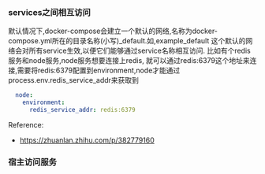 ### services之间相互访问
  默认情况下,docker-compose会建立一个默认的网络,名称为docker-compose.yml所在的目录名称(小写)_default.如,example_default
  这个默认的网络会对所有service生效,以便它们能够通过service名称相互访问. 比如有个redis服务和node服务,node服务想要连接上redis, 就可以通过redis:6379这个地址来连接,需要将redis:6379配置到environment,node才能通过process.env.redis_service_addr来获取到
  ```yml
    node:
      environment:
        redis_service_addr: redis:6379
  ```
  Reference:
  * https://zhuanlan.zhihu.com/p/382779160

### 宿主访问服务
